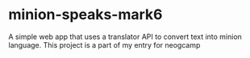 # minion-speaks-mark6
A simple web app that uses a translator API to convert text into minion language. This project is a part of my entry for neogcamp
